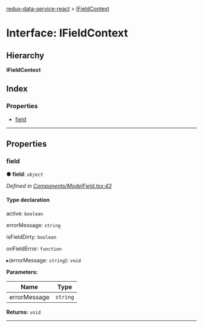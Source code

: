 [redux-data-service-react](../README.md) > [IFieldContext](../interfaces/ifieldcontext.md)

# Interface: IFieldContext

## Hierarchy

**IFieldContext**

## Index

### Properties

* [field](ifieldcontext.md#field)

---

## Properties

<a id="field"></a>

###  field

**● field**: *`object`*

*Defined in [Components/ModelField.tsx:43](https://github.com/Rediker-Software/redux-data-service-react/blob/ee57350/src/Components/ModelField.tsx#L43)*

#### Type declaration

 active: `boolean`

 errorMessage: `string`

 isFieldDirty: `boolean`

 onFieldError: `function`

▸(errorMessage: *`string`*): `void`

**Parameters:**

| Name | Type |
| ------ | ------ |
| errorMessage | `string` |

**Returns:** `void`

___

